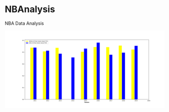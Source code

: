 # NBAnalysis
NBA Data Analysis

![Paul George FG% Before and After All-Star Break](https://github.com/ngybng/NBAnalysis/blob/master/PG%20FieldGoalPercentage.png)
